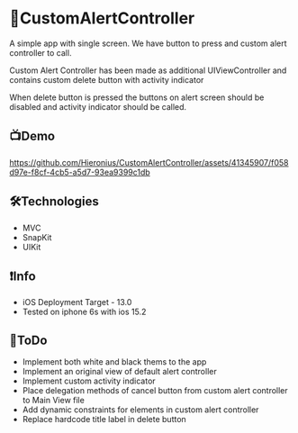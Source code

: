 # 🚨CustomAlertController

A simple app with single screen.
We have button to press and custom alert controller to call.

Custom Alert Controller has been made as additional UIViewController and contains custom delete button with activity indicator

When delete button is pressed the buttons on alert screen should be disabled and activity indicator should be called.

## 📺Demo

https://github.com/Hieronius/CustomAlertController/assets/41345907/f058d97e-f8cf-4cb5-a5d7-93ea9399c1db

## 🛠Technologies
- MVC
- SnapKit
- UIKit

## ❗️Info
- iOS Deployment Target - 13.0
- Tested on iphone 6s with ios 15.2

## 📌ToDo
- Implement both white and black thems to the app
- Implement an original view of default alert controller
- Implement custom activity indicator
- Place delegation methods of cancel button from custom alert controller to Main View file
- Add dynamic constraints for elements in custom alert controller
- Replace hardcode title label in delete button




